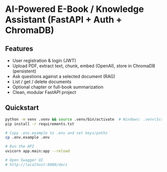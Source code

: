 # AI-Powered E-Book / Knowledge Assistant (FastAPI + Auth + ChromaDB)

## Features
- User registration & login (JWT)
- Upload PDF, extract text, chunk, embed (OpenAI), store in ChromaDB (persistent)
- Ask questions against a selected document (RAG)
- List / get / delete documents
- Optional chapter or full-book summarization
- Clean, modular FastAPI project

## Quickstart
```bash
python -m venv .venv && source .venv/bin/activate  # Windows: .venv\Scripts\activate
pip install -r requirements.txt

# Copy .env.example to .env and set keys/paths
cp .env.example .env

# Run the API
uvicorn app.main:app --reload

# Open Swagger UI
# http://localhost:8000/docs
```